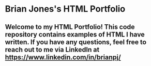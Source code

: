 # Brian Jones's HTML Portfolio
## Welcome to my HTML Portfolio! This code repository contains examples of HTML I have written. If you have any questions, feel free to reach out to me via LinkedIn at https://www.linkedin.com/in/brianpj/

